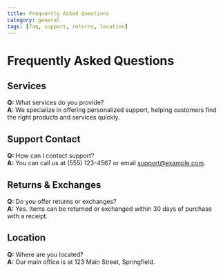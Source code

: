 ```yaml
---
title: Frequently Asked Questions
category: general
tags: [faq, support, returns, location]
---
```


# Frequently Asked Questions

## Services
**Q:** What services do you provide?  
**A:** We specialize in offering personalized support, helping customers find the right products and services quickly.

## Support Contact
**Q:** How can I contact support?  
**A:** You can call us at (555) 123-4567 or email support@example.com.

## Returns & Exchanges
**Q:** Do you offer returns or exchanges?  
**A:** Yes. Items can be returned or exchanged within 30 days of purchase with a receipt.

## Location
**Q:** Where are you located?  
**A:** Our main office is at 123 Main Street, Springfield.
